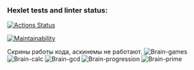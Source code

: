 ### Hexlet tests and linter status:
[![Actions Status](https://github.com/katrinaMalkova/frontend-project-44/actions/workflows/hexlet-check.yml/badge.svg)](https://github.com/katrinaMalkova/frontend-project-44/actions)

[![Maintainability](https://api.codeclimate.com/v1/badges/887206cf7cc875e491a1/maintainability)](https://codeclimate.com/github/katrinaMalkova/frontend-project-44/maintainability)

Cкрины работы кода, аскинемы не работают.
![Brain-games](https://i.postimg.cc/zGLVcXQR/brain-even.png)
![Brain-calc](https://i.postimg.cc/4xwf1Ksg/brain-calc.jpg)
![Brain-gcd](https://i.postimg.cc/nL3BDcCR/brain-gcd.png)
![Brain-progression](https://i.postimg.cc/wj8X8jtZ/brain-progression.jpg)
![Brain-prime](https://i.postimg.cc/nVTdK7P2/brain-prime.png)